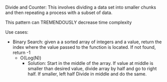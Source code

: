 Divide and Counter:
This involves dividing a data set into smaller chunks and then repeating a process with a subset of data.

This pattern can TREMENDOUSLY decrease time complexity

Use cases:

- Binary Search: given a a sorted array of integers and a value, return the index where the value passed to the function is located. If not found, return -1
  - O(Log(N))
    - Solution: Start in the middle of the array. If value at middle is smaller than desired value, divide array by half and go to right half. If smaller, left half Divide in middle and do the same.
